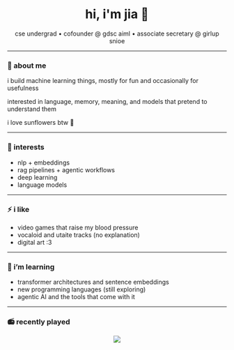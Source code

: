 <h1 align="center">hi, i'm jia 🍓</h1>
<p align="center">cse undergrad • cofounder @ gdsc aiml • associate secretary @ girlup snioe</p>

---

### 🐝 about me

i build machine learning things, mostly for fun and occasionally for usefulness  

interested in language, memory, meaning, and models that pretend to understand them

i love sunflowers btw 🌻

---

### 🦈 interests

- nlp + embeddings  
- rag pipelines + agentic workflows  
- deep learning  
- language models

---

### ⚡ i like

- video games that raise my blood pressure 
- vocaloid and utaite tracks (no explanation)  
- digital art :3

---

### 📔 i’m learning

- transformer architectures and sentence embeddings  
- new programming languages (still exploring)  
- agentic AI and the tools that come with it  

---
### 📻 recently played

<p align="center">
  <a href="https://spotify-github-profile.kittinanx.com/api/view?uid=51k3c445xb2870pptbmc0linj&redirect=true">
    <img src="https://spotify-github-profile.kittinanx.com/api/view?uid=51k3c445xb2870pptbmc0linj&cover_image=true&theme=novatorem&show_offline=false&background_color=343045&interchange=false&bar_color=d0018f&bar_color_cover=false" />
  </a>
</p>
